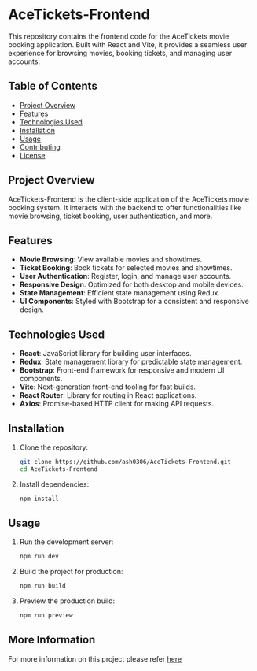# AceTickets-Frontend

This repository contains the frontend code for the AceTickets movie booking application. Built with React and Vite, it provides a seamless user experience for browsing movies, booking tickets, and managing user accounts.

## Table of Contents

- [Project Overview](#project-overview)
- [Features](#features)
- [Technologies Used](#technologies-used)
- [Installation](#installation)
- [Usage](#usage)
- [Contributing](#contributing)
- [License](#license)

## Project Overview

AceTickets-Frontend is the client-side application of the AceTickets movie booking system. It interacts with the backend to offer functionalities like movie browsing, ticket booking, user authentication, and more.

## Features

- **Movie Browsing**: View available movies and showtimes.
- **Ticket Booking**: Book tickets for selected movies and showtimes.
- **User Authentication**: Register, login, and manage user accounts.
- **Responsive Design**: Optimized for both desktop and mobile devices.
- **State Management**: Efficient state management using Redux.
- **UI Components**: Styled with Bootstrap for a consistent and responsive design.

## Technologies Used

- **React**: JavaScript library for building user interfaces.
- **Redux**: State management library for predictable state management.
- **Bootstrap**: Front-end framework for responsive and modern UI components.
- **Vite**: Next-generation front-end tooling for fast builds.
- **React Router**: Library for routing in React applications.
- **Axios**: Promise-based HTTP client for making API requests.


## Installation

1. Clone the repository:

    ```sh
    git clone https://github.com/ash0306/AceTickets-Frontend.git
    cd AceTickets-Frontend
    ```

2. Install dependencies:

    ```sh
    npm install
    ```

## Usage

1. Run the development server:

    ```sh
    npm run dev
    ```

2. Build the project for production:

    ```sh
    npm run build
    ```

3. Preview the production build:

    ```sh
    npm run preview
    ```

## More Information

For more information on this project please refer [here](https://github.com/ash0306/Capstone-Project-Genspark)